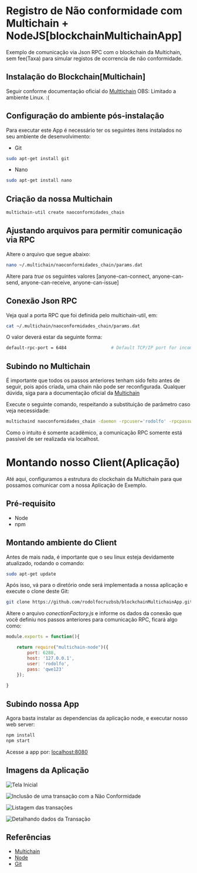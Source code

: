 # Registro de Não conformidade com Multichain + NodeJS[blockchainMultichainApp]
Exemplo de comunicação via Json RPC com o blockchain da Multichain, sem fee(Taxa) para simular registos de ocorrencia de não conformidade.

## Instalação do Blockchain[Multichain]
Seguir conforme documentação oficial do [Multtichain](http://www.multichain.com/download-install/)
OBS: Limitado a ambiente Linux. :(

## Configuração do ambiente pós-instalação
Para executar este App é necessário ter os seguintes itens instalados no seu ambiente de desenvolvimento:
* Git
```sh
sudo apt-get install git
```
* Nano
```sh
sudo apt-get install nano
```

## Criação da nossa Multichain
```sh
multichain-util create naoconformidades_chain
```

## Ajustando arquivos para permitir comunicação via RPC

Altere o arquivo que segue abaixo:
```sh
nano ~/.multichain/naoconformidades_chain/params.dat
```
Altere para *true* os seguintes valores [anyone-can-connect, anyone-can-send, anyone-can-receive, anyone-can-issue]

## Conexão Json RPC
Veja qual a porta RPC que foi definida pelo multichain-util, em:
```sh
cat ~/.multichain/naoconformidades_chain/params.dat
```

O valor deverá estar da seguinte forma:
```sh
default-rpc-port = 6484                 # Default TCP/IP port for incoming JSON-RPC API requests.
```

## Subindo no Multichain
É importante que todos os passos anteriores tenham sido feito antes de seguir, pois após criada, uma chain não pode ser reconfigurada. Qualquer dúvida, siga para a documentação oficial da [Multichain](http://www.multichain.com/)

Execute o seguinte comando, respeitando a substituição de parâmetro caso veja necessidade:
```sh
multichaind naoconformidades_chain -daemon -rpcuser='rodolfo' -rpcpassword='qwe123' 
```

Como o intuito é somente acadêmico, a comunicação RPC somente está passível de ser realizada via localhost.


# Montando nosso Client(Aplicação)
Até aqui, configuramos a estrutura do clockchain da Multichain para que possamos comunicar com a nossa Aplicação de Exemplo.

## Pré-requisito
* Node
* npm

## Montando ambiente do Client

Antes de mais nada, é importante que o seu linux esteja devidamente atualizado, rodando o comando:
```sh
sudo apt-get update
```

Após isso, vá para o diretório onde será implementada a nossa aplicação e execute o clone deste Git:
```sh
git clone https://github.com/rodolfocruzbsb/blockchainMultichainApp.git
```

Altere o arquivo *conectionFactory.js* e informe os dados da conexão que você definiu nos passos anteriores para comunicação RPC, ficará algo como:
```javascript
module.exports = function(){

	return require("multichain-node")({
		port: 6288,
		host: '127.0.0.1',
		user: 'rodolfo',
		pass: 'qwe123'
	});
	
}
```

## Subindo nossa App
Agora basta instalar as dependencias da aplicação node, e executar nosso web server:
```sh
npm install
npm start
```

Acesse a app por: [localhost:8080](localhost:8080)

## Imagens da Aplicação
![Tela Inicial](https://github.com/rodolfocruzbsb/blockchainMultichainApp/blob/master/prints/1_tela_inicial.png)

![Inclusão de uma transação com a Não Conformidade](https://github.com/rodolfocruzbsb/blockchainMultichainApp/blob/master/prints/2_tela_para_registrar_nao_conformidades.png)

![Listagem das transações](https://github.com/rodolfocruzbsb/blockchainMultichainApp/blob/master/prints/3_tela_para_listar_as_transacoes_registradas_.png)

![Detalhando dados da Transação](https://github.com/rodolfocruzbsb/blockchainMultichainApp/blob/master/prints/4_tela_listagem_detalhe_transacao.png)

## Referências

- [Multichain](http://www.multichain.com/)
- [Node](https://nodejs.org/en/)
- [Git](https://help.github.com/)
